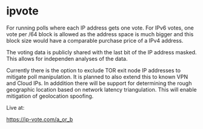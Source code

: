 # ipvote

For running polls where each IP address gets one vote.
For IPv6 votes, one vote per /64 block is allowed as the address space is much bigger and this block size would have a comparable purchase price of a IPv4 address.

The voting data is publicly shared with the last bit of the IP address masked.
This allows for independen analyses of the data.

Currently there is the option to exclude TOR exit node IP addresses to mitigate poll manipulation.
It is planned to also extend this to known VPN and Cloud IPs.
In adddition there will be support for determining the rough geographic location based on network latency triangulation. This will enable mitigation of geolocation spoofing.

Live at:

https://ip-vote.com/a_or_b
